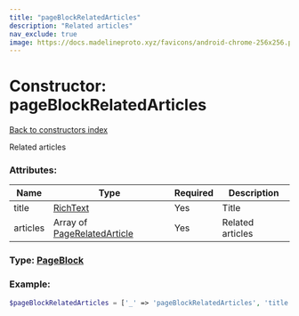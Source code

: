```yaml
---
title: "pageBlockRelatedArticles"
description: "Related articles"
nav_exclude: true
image: https://docs.madelineproto.xyz/favicons/android-chrome-256x256.png
---
```

# Constructor: pageBlockRelatedArticles  
[Back to constructors index](/API_docs/constructors/index.html)



Related articles

### Attributes:

| Name     |    Type       | Required | Description |
|----------|---------------|----------|-------------|
|title|[RichText](/API_docs/types/RichText.html) | Yes|Title|
|articles|Array of [PageRelatedArticle](/API_docs/types/PageRelatedArticle.html) | Yes|Related articles|



### Type: [PageBlock](/API_docs/types/PageBlock.html)


### Example:

```php
$pageBlockRelatedArticles = ['_' => 'pageBlockRelatedArticles', 'title' => RichText, 'articles' => [PageRelatedArticle, PageRelatedArticle]];
```  
